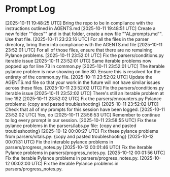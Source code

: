 # Prompt Log

[2025-10-11 19:48:25 UTC] Bring the repo to be in compliance with the instructions outlined in AGENTS.md
[2025-10-11 19:48:51 UTC] Create a new folder ""docs"" and in that folder, create a new file ""AI_prompts.md"". Use that file.
[2025-10-11 23:23:16 UTC] For all the files in the parser directory, bring them into compliance with the AGENTS.md file
[2025-10-11 23:52:01 UTC] For all of those files, ensure that there are no remaining Pylance problems.
[2025-10-11 23:52:01 UTC] Fix the parsers/conditions.py iterable issue
[2025-10-11 23:52:01 UTC] Same iterable problems now popped up for line 73 in common.py
[2025-10-11 23:52:01 UTC] The iterable pylance problem is now showing on line 80. Ensure this is resolved for the entirety of the common.py file.
[2025-10-11 23:52:02 UTC] Update the AGENTS.md file so that your work in the future will not have similar issues across these files.
[2025-10-11 23:52:02 UTC] Fix the parsers/conditions.py iterable issue
[2025-10-11 23:52:02 UTC] There's still an iterable problem at line 192
[2025-10-11 23:52:02 UTC] Fix the parsers/encounters.py Pylance problems:  {copy and pasted troubleshooting}
[2025-10-11 23:52:02 UTC] Check that all of my prompts for this session have been logged.
[2025-10-11 23:52:02 UTC] Yes, do
[2025-10-11 23:56:53 UTC] Remember to continue to log every prompt in our session.
[2025-10-11 23:58:55 UTC) Fix these pylance problems in the parsers/labs.py file: {copy and pasted troubleshooting}
[2025-10-12 00:00:27 UTC) Fix these pylance problems from parsers/vitals.py: {copy and pasted troubleshooting}
[2025-10-12 00:01:31 UTC) Fix the interable pylance problems in parsers/progress_notes.py
[2025-10-12 00:01:46 UTC) Fix the iterable Pylance problems in parsers/progress_notes.py.
[2025-10-12 00:01:56 UTC] Fix the iterable Pylance problems in parsers/progress_notes.py.
[2025-10-12 00:02:00 UTC) Fix the iterable Pylance problems in parsers/progress_notes.py.
